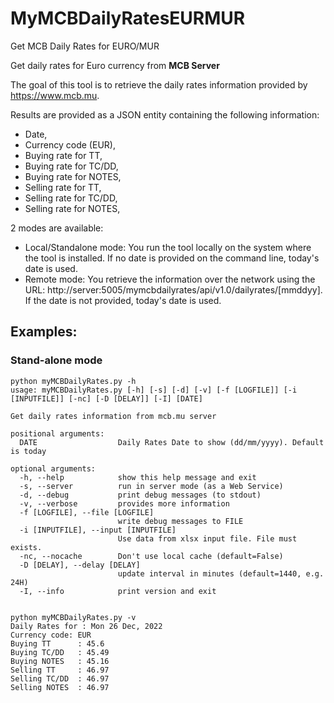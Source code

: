 # MyMCBDailyRatesEURMUR
Get MCB Daily Rates for EURO/MUR

Get daily rates for Euro currency from **MCB Server**

The goal of this tool is to retrieve the daily rates information provided by https://www.mcb.mu.

Results are provided as a JSON entity containing the following information:

- Date,
- Currency code (EUR),
- Buying rate for TT,
- Buying rate for TC/DD,
- Buying rate for NOTES,
- Selling rate for TT,
- Selling rate for TC/DD,
- Selling rate for NOTES,

2 modes are available:
- Local/Standalone mode: You run the tool locally on the system where the tool is installed. If no date is provided on the command line, today's date is used.  
- Remote mode: You retrieve the information over the network using the URL: http://server:5005/mymcbdailyrates/api/v1.0/dailyrates/[mmddyy].  
  If the date is not provided, today's date is used. 

## Examples:

### Stand-alone mode

    python myMCBDailyRates.py -h
    usage: myMCBDailyRates.py [-h] [-s] [-d] [-v] [-f [LOGFILE]] [-i [INPUTFILE]] [-nc] [-D [DELAY]] [-I] [DATE]

    Get daily rates information from mcb.mu server

    positional arguments:
      DATE                  Daily Rates Date to show (dd/mm/yyyy). Default is today

    optional arguments:
      -h, --help            show this help message and exit
      -s, --server          run in server mode (as a Web Service)
      -d, --debug           print debug messages (to stdout)
      -v, --verbose         provides more information
      -f [LOGFILE], --file [LOGFILE]
                            write debug messages to FILE
      -i [INPUTFILE], --input [INPUTFILE]
                            Use data from xlsx input file. File must exists.
      -nc, --nocache        Don't use local cache (default=False)
      -D [DELAY], --delay [DELAY]
                            update interval in minutes (default=1440, e.g. 24H)
      -I, --info            print version and exit


    python myMCBDailyRates.py -v
    Daily Rates for : Mon 26 Dec, 2022 
    Currency code: EUR
    Buying TT      : 45.6  
    Buying TC/DD   : 45.49 
    Buying NOTES   : 45.16 
    Selling TT     : 46.97 
    Selling TC/DD  : 46.97 
    Selling NOTES  : 46.97 


